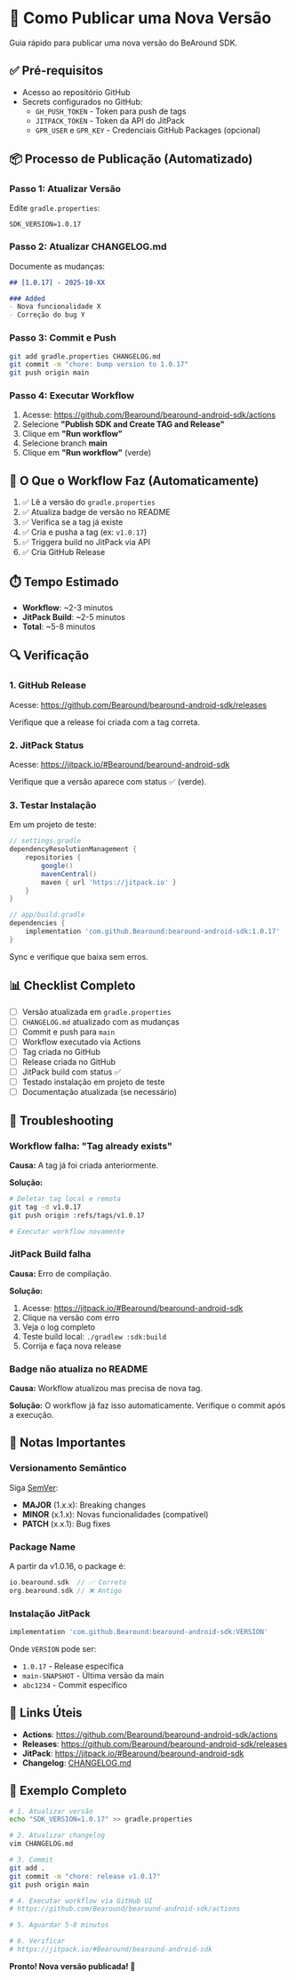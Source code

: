 # 🚀 Como Publicar uma Nova Versão

Guia rápido para publicar uma nova versão do BeAround SDK.

## ✅ Pré-requisitos

- Acesso ao repositório GitHub
- Secrets configurados no GitHub:
  - `GH_PUSH_TOKEN` - Token para push de tags
  - `JITPACK_TOKEN` - Token da API do JitPack
  - `GPR_USER` e `GPR_KEY` - Credenciais GitHub Packages (opcional)

## 📦 Processo de Publicação (Automatizado)

### Passo 1: Atualizar Versão

Edite `gradle.properties`:
```properties
SDK_VERSION=1.0.17
```

### Passo 2: Atualizar CHANGELOG.md

Documente as mudanças:
```markdown
## [1.0.17] - 2025-10-XX

### Added
- Nova funcionalidade X
- Correção do bug Y
```

### Passo 3: Commit e Push

```bash
git add gradle.properties CHANGELOG.md
git commit -m "chore: bump version to 1.0.17"
git push origin main
```

### Passo 4: Executar Workflow

1. Acesse: https://github.com/Bearound/bearound-android-sdk/actions
2. Selecione **"Publish SDK and Create TAG and Release"**
3. Clique em **"Run workflow"**
4. Selecione branch **main**
5. Clique em **"Run workflow"** (verde)

## 🎯 O Que o Workflow Faz (Automaticamente)

1. ✅ Lê a versão do `gradle.properties`
2. ✅ Atualiza badge de versão no README
3. ✅ Verifica se a tag já existe
4. ✅ Cria e pusha a tag (ex: `v1.0.17`)
5. ✅ Triggera build no JitPack via API
6. ✅ Cria GitHub Release

## ⏱️ Tempo Estimado

- **Workflow**: ~2-3 minutos
- **JitPack Build**: ~2-5 minutos
- **Total**: ~5-8 minutos

## 🔍 Verificação

### 1. GitHub Release
Acesse: https://github.com/Bearound/bearound-android-sdk/releases

Verifique que a release foi criada com a tag correta.

### 2. JitPack Status
Acesse: https://jitpack.io/#Bearound/bearound-android-sdk

Verifique que a versão aparece com status ✅ (verde).

### 3. Testar Instalação

Em um projeto de teste:

```gradle
// settings.gradle
dependencyResolutionManagement {
    repositories {
        google()
        mavenCentral()
        maven { url 'https://jitpack.io' }
    }
}

// app/build.gradle
dependencies {
    implementation 'com.github.Bearound:bearound-android-sdk:1.0.17'
}
```

Sync e verifique que baixa sem erros.

## 📊 Checklist Completo

- [ ] Versão atualizada em `gradle.properties`
- [ ] `CHANGELOG.md` atualizado com as mudanças
- [ ] Commit e push para `main`
- [ ] Workflow executado via Actions
- [ ] Tag criada no GitHub
- [ ] Release criada no GitHub
- [ ] JitPack build com status ✅
- [ ] Testado instalação em projeto de teste
- [ ] Documentação atualizada (se necessário)

## 🐛 Troubleshooting

### Workflow falha: "Tag already exists"

**Causa:** A tag já foi criada anteriormente.

**Solução:**
```bash
# Deletar tag local e remota
git tag -d v1.0.17
git push origin :refs/tags/v1.0.17

# Executar workflow novamente
```

### JitPack Build falha

**Causa:** Erro de compilação.

**Solução:**
1. Acesse: https://jitpack.io/#Bearound/bearound-android-sdk
2. Clique na versão com erro
3. Veja o log completo
4. Teste build local: `./gradlew :sdk:build`
5. Corrija e faça nova release

### Badge não atualiza no README

**Causa:** Workflow atualizou mas precisa de nova tag.

**Solução:** O workflow já faz isso automaticamente. Verifique o commit após a execução.

## 📝 Notas Importantes

### Versionamento Semântico

Siga [SemVer](https://semver.org/):
- **MAJOR** (1.x.x): Breaking changes
- **MINOR** (x.1.x): Novas funcionalidades (compatível)
- **PATCH** (x.x.1): Bug fixes

### Package Name

A partir da v1.0.16, o package é:
```kotlin
io.bearound.sdk  // ✅ Correto
org.bearound.sdk // ❌ Antigo
```

### Instalação JitPack

```gradle
implementation 'com.github.Bearound:bearound-android-sdk:VERSION'
```

Onde `VERSION` pode ser:
- `1.0.17` - Release específica
- `main-SNAPSHOT` - Última versão da main
- `abc1234` - Commit específico

## 🔗 Links Úteis

- **Actions**: https://github.com/Bearound/bearound-android-sdk/actions
- **Releases**: https://github.com/Bearound/bearound-android-sdk/releases
- **JitPack**: https://jitpack.io/#Bearound/bearound-android-sdk
- **Changelog**: [CHANGELOG.md](CHANGELOG.md)

## 🎉 Exemplo Completo

```bash
# 1. Atualizar versão
echo "SDK_VERSION=1.0.17" >> gradle.properties

# 2. Atualizar changelog
vim CHANGELOG.md

# 3. Commit
git add .
git commit -m "chore: release v1.0.17"
git push origin main

# 4. Executar workflow via GitHub UI
# https://github.com/Bearound/bearound-android-sdk/actions

# 5. Aguardar 5-8 minutos

# 6. Verificar
# https://jitpack.io/#Bearound/bearound-android-sdk
```

**Pronto! Nova versão publicada! 🚀**
